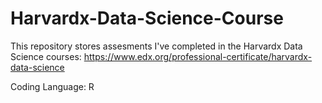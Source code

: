 # Harvardx-Data-Science-Course
This repository stores assesments I've completed in the Harvardx Data Science courses: https://www.edx.org/professional-certificate/harvardx-data-science

Coding Language: R
